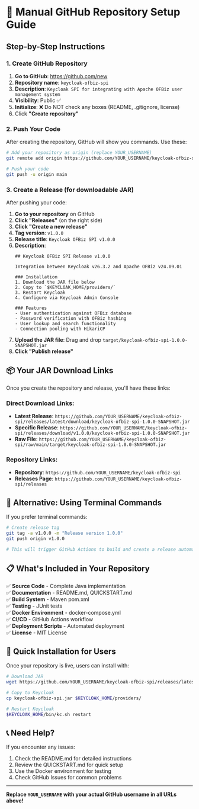 # 🚀 Manual GitHub Repository Setup Guide

## Step-by-Step Instructions

### 1. Create GitHub Repository

1. **Go to GitHub**: https://github.com/new
2. **Repository name**: `keycloak-ofbiz-spi`
3. **Description**: `Keycloak SPI for integrating with Apache OFBiz user management system`
4. **Visibility**: Public ✅
5. **Initialize**: ❌ Do NOT check any boxes (README, .gitignore, license)
6. Click **"Create repository"**

### 2. Push Your Code

After creating the repository, GitHub will show you commands. Use these:

```bash
# Add your repository as origin (replace YOUR_USERNAME)
git remote add origin https://github.com/YOUR_USERNAME/keycloak-ofbiz-spi.git

# Push your code
git push -u origin main
```

### 3. Create a Release (for downloadable JAR)

After pushing your code:

1. **Go to your repository** on GitHub
2. **Click "Releases"** (on the right side)
3. **Click "Create a new release"**
4. **Tag version**: `v1.0.0`
5. **Release title**: `Keycloak OFBiz SPI v1.0.0`
6. **Description**: 
   ```
   ## Keycloak OFBiz SPI Release v1.0.0
   
   Integration between Keycloak v26.3.2 and Apache OFBiz v24.09.01
   
   ### Installation
   1. Download the JAR file below
   2. Copy to `$KEYCLOAK_HOME/providers/`
   3. Restart Keycloak
   4. Configure via Keycloak Admin Console
   
   ### Features
   - User authentication against OFBiz database
   - Password verification with OFBiz hashing
   - User lookup and search functionality
   - Connection pooling with HikariCP
   ```
7. **Upload the JAR file**: Drag and drop `target/keycloak-ofbiz-spi-1.0.0-SNAPSHOT.jar`
8. **Click "Publish release"**

## 📦 Your JAR Download Links

Once you create the repository and release, you'll have these links:

### Direct Download Links:
- **Latest Release**: `https://github.com/YOUR_USERNAME/keycloak-ofbiz-spi/releases/latest/download/keycloak-ofbiz-spi-1.0.0-SNAPSHOT.jar`
- **Specific Release**: `https://github.com/YOUR_USERNAME/keycloak-ofbiz-spi/releases/download/v1.0.0/keycloak-ofbiz-spi-1.0.0-SNAPSHOT.jar`
- **Raw File**: `https://github.com/YOUR_USERNAME/keycloak-ofbiz-spi/raw/main/target/keycloak-ofbiz-spi-1.0.0-SNAPSHOT.jar`

### Repository Links:
- **Repository**: `https://github.com/YOUR_USERNAME/keycloak-ofbiz-spi`
- **Releases Page**: `https://github.com/YOUR_USERNAME/keycloak-ofbiz-spi/releases`

## 🔄 Alternative: Using Terminal Commands

If you prefer terminal commands:

```bash
# Create release tag
git tag -a v1.0.0 -m "Release version 1.0.0"
git push origin v1.0.0

# This will trigger GitHub Actions to build and create a release automatically
```

## 📋 What's Included in Your Repository

✅ **Source Code** - Complete Java implementation  
✅ **Documentation** - README.md, QUICKSTART.md  
✅ **Build System** - Maven pom.xml  
✅ **Testing** - JUnit tests  
✅ **Docker Environment** - docker-compose.yml  
✅ **CI/CD** - GitHub Actions workflow  
✅ **Deployment Scripts** - Automated deployment  
✅ **License** - MIT License  

## 🎯 Quick Installation for Users

Once your repository is live, users can install with:

```bash
# Download JAR
wget https://github.com/YOUR_USERNAME/keycloak-ofbiz-spi/releases/latest/download/keycloak-ofbiz-spi.jar

# Copy to Keycloak
cp keycloak-ofbiz-spi.jar $KEYCLOAK_HOME/providers/

# Restart Keycloak
$KEYCLOAK_HOME/bin/kc.sh restart
```

## 📞 Need Help?

If you encounter any issues:
1. Check the README.md for detailed instructions
2. Review the QUICKSTART.md for quick setup
3. Use the Docker environment for testing
4. Check GitHub Issues for common problems

---

**Replace `YOUR_USERNAME` with your actual GitHub username in all URLs above!**
